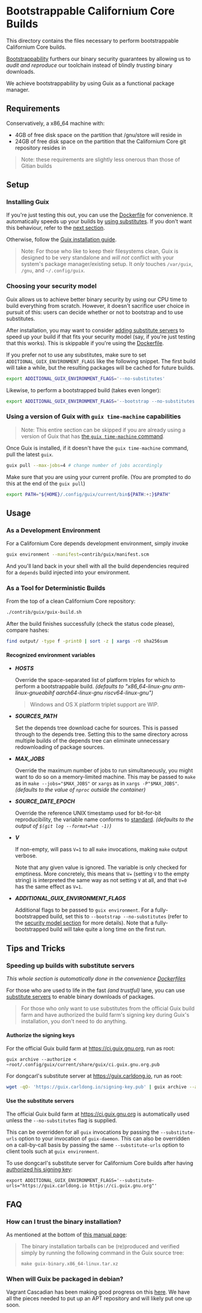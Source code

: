 # Bootstrappable Californium Core Builds

This directory contains the files necessary to perform bootstrappable Californium
Core builds.

[Bootstrappability][b17e] furthers our binary security guarantees by allowing us
to _audit and reproduce_ our toolchain instead of blindly _trusting_ binary
downloads.

We achieve bootstrappability by using Guix as a functional package manager.

## Requirements

Conservatively, a x86_64 machine with:

- 4GB of free disk space on the partition that /gnu/store will reside in
- 24GB of free disk space on the partition that the Californium Core git repository
  resides in

> Note: these requirements are slightly less onerous than those of Gitian builds

## Setup

### Installing Guix

If you're just testing this out, you can use the
[Dockerfile][fanquake/guix-docker] for convenience. It automatically speeds up
your builds by [using substitutes](#speeding-up-builds-with-substitute-servers).
If you don't want this behaviour, refer to the [next
section](#choosing-your-security-model).

Otherwise, follow the [Guix installation guide][guix/bin-install].

> Note: For those who like to keep their filesystems clean, Guix is designed to
> be very standalone and _will not_ conflict with your system's package
> manager/existing setup. It _only_ touches `/var/guix`, `/gnu`, and
> `~/.config/guix`.

### Choosing your security model

Guix allows us to achieve better binary security by using our CPU time to build
everything from scratch. However, it doesn't sacrifice user choice in pursuit of
this: users can decide whether or not to bootstrap and to use substitutes.

After installation, you may want to consider [adding substitute
servers](#speeding-up-builds-with-substitute-servers) to speed up your build if
that fits your security model (say, if you're just testing that this works).
This is skippable if you're using the [Dockerfile][fanquake/guix-docker].

If you prefer not to use any substitutes, make sure to set
`ADDITIONAL_GUIX_ENVIRONMENT_FLAGS` like the following snippet. The first build
will take a while, but the resulting packages will be cached for future builds.

```sh
export ADDITIONAL_GUIX_ENVIRONMENT_FLAGS='--no-substitutes'
```

Likewise, to perform a bootstrapped build (takes even longer):

```sh
export ADDITIONAL_GUIX_ENVIRONMENT_FLAGS='--bootstrap --no-substitutes'
```

### Using a version of Guix with `guix time-machine` capabilities

> Note: This entire section can be skipped if you are already using a version of
> Guix that has [the `guix time-machine` command][guix/time-machine].

Once Guix is installed, if it doesn't have the `guix time-machine` command, pull
the latest `guix`.

```sh
guix pull --max-jobs=4 # change number of jobs accordingly
```

Make sure that you are using your current profile. (You are prompted to do this
at the end of the `guix pull`)

```bash
export PATH="${HOME}/.config/guix/current/bin${PATH:+:}$PATH"
```

## Usage

### As a Development Environment

For a Californium Core depends development environment, simply invoke

```sh
guix environment --manifest=contrib/guix/manifest.scm
```

And you'll land back in your shell with all the build dependencies required for
a `depends` build injected into your environment.

### As a Tool for Deterministic Builds

From the top of a clean Californium Core repository:

```sh
./contrib/guix/guix-build.sh
```

After the build finishes successfully (check the status code please), compare
hashes:

```sh
find output/ -type f -print0 | sort -z | xargs -r0 sha256sum
```

#### Recognized environment variables

* _**HOSTS**_

  Override the space-separated list of platform triples for which to perform a
  bootstrappable build. _(defaults to "x86\_64-linux-gnu
  arm-linux-gnueabihf aarch64-linux-gnu riscv64-linux-gnu")_

  > Windows and OS X platform triplet support are WIP.

* _**SOURCES_PATH**_

  Set the depends tree download cache for sources. This is passed through to the
  depends tree. Setting this to the same directory across multiple builds of the
  depends tree can eliminate unnecessary redownloading of package sources.

* _**MAX_JOBS**_

  Override the maximum number of jobs to run simultaneously, you might want to
  do so on a memory-limited machine. This may be passed to `make` as in `make
  --jobs="$MAX_JOBS"` or `xargs` as in `xargs -P"$MAX_JOBS"`. _(defaults to the
  value of `nproc` outside the container)_

* _**SOURCE_DATE_EPOCH**_

  Override the reference UNIX timestamp used for bit-for-bit reproducibility,
  the variable name conforms to [standard][r12e/source-date-epoch]. _(defaults
  to the output of `$(git log --format=%at -1)`)_

* _**V**_

  If non-empty, will pass `V=1` to all `make` invocations, making `make` output
  verbose.

  Note that any given value is ignored. The variable is only checked for
  emptiness. More concretely, this means that `V=` (setting `V` to the empty
  string) is interpreted the same way as not setting `V` at all, and that `V=0`
  has the same effect as `V=1`.

* _**ADDITIONAL_GUIX_ENVIRONMENT_FLAGS**_

  Additional flags to be passed to `guix environment`. For a fully-bootstrapped
  build, set this to `--bootstrap --no-substitutes` (refer to the [security
  model section](#choosing-your-security-model) for more details). Note that a
  fully-bootstrapped build will take quite a long time on the first run.

## Tips and Tricks

### Speeding up builds with substitute servers

_This whole section is automatically done in the convenience
[Dockerfiles][fanquake/guix-docker]_

For those who are used to life in the fast _(and trustful)_ lane, you can use
[substitute servers][guix/substitutes] to enable binary downloads of packages.

> For those who only want to use substitutes from the official Guix build farm
> and have authorized the build farm's signing key during Guix's installation,
> you don't need to do anything.

#### Authorize the signing keys

For the official Guix build farm at https://ci.guix.gnu.org, run as root:

```
guix archive --authorize < ~root/.config/guix/current/share/guix/ci.guix.gnu.org.pub
```

For dongcarl's substitute server at https://guix.carldong.io, run as root:

```sh
wget -qO- 'https://guix.carldong.io/signing-key.pub' | guix archive --authorize
```

#### Use the substitute servers

The official Guix build farm at https://ci.guix.gnu.org is automatically used
unless the `--no-substitutes` flag is supplied.

This can be overridden for all `guix` invocations by passing the
`--substitute-urls` option to your invocation of `guix-daemon`. This can also be
overridden on a call-by-call basis by passing the same `--substitute-urls`
option to client tools such at `guix environment`.

To use dongcarl's substitute server for Californium Core builds after having
[authorized his signing key](#authorize-the-signing-keys):

```
export ADDITIONAL_GUIX_ENVIRONMENT_FLAGS='--substitute-urls="https://guix.carldong.io https://ci.guix.gnu.org"'
```

## FAQ

### How can I trust the binary installation?

As mentioned at the bottom of [this manual page][guix/bin-install]:

> The binary installation tarballs can be (re)produced and verified simply by
> running the following command in the Guix source tree:
>
>     make guix-binary.x86_64-linux.tar.xz

### When will Guix be packaged in debian?

Vagrant Cascadian has been making good progress on this
[here][debian/guix-package]. We have all the pieces needed to put up an APT
repository and will likely put one up soon.

[b17e]: http://bootstrappable.org/
[r12e/source-date-epoch]: https://reproducible-builds.org/docs/source-date-epoch/

[guix/install.sh]: https://git.savannah.gnu.org/cgit/guix.git/plain/etc/guix-install.sh
[guix/bin-install]: https://www.gnu.org/software/guix/manual/en/html_node/Binary-Installation.html
[guix/env-setup]: https://www.gnu.org/software/guix/manual/en/html_node/Build-Environment-Setup.html
[guix/substitutes]: https://www.gnu.org/software/guix/manual/en/html_node/Substitutes.html
[guix/substitute-server-auth]: https://www.gnu.org/software/guix/manual/en/html_node/Substitute-Server-Authorization.html
[guix/time-machine]: https://guix.gnu.org/manual/en/html_node/Invoking-guix-time_002dmachine.html

[debian/guix-package]: https://bugs.debian.org/cgi-bin/bugreport.cgi?bug=850644
[fanquake/guix-docker]: https://github.com/fanquake/core-review/tree/master/guix
